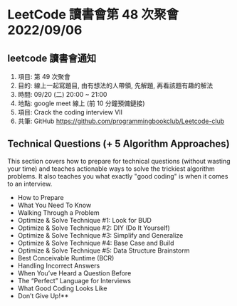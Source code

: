# LeetCode 讀書會第 48 次聚會 2022/09/06

## leetcode 讀書會通知

1. 項目: 第 49 次聚會
2. 目的: 線上一起寫題目, 由有想法的人帶領, 先解題, 再看該題有趣的解法
3. 時間: 09/20 (二) 20:00 ~ 21:00
4. 地點: google meet 線上 (前 10 分鐘預備鏈接)
5. 項目: Crack the coding interview VII
6. 共筆: GitHub https://github.com/programmingbookclub/Leetcode-club


## **Technical Questions (+ 5 Algorithm Approaches)** 
This section covers how to prepare for technical questions (without wasting your time) and teaches actionable ways to solve the trickiest algorithm problems. It also teaches you what exactly "good coding" is when it comes to an interview.

* How to Prepare 
* What You Need To Know 
* Walking Through a Problem
* Optimize & Solve Technique #1: Look for BUD 
* Optimize & Solve Technique #2: DIY (Do It Yourself) 
* Optimize & Solve Technique #3: Simplify and Generalize 
* Optimize & Solve Technique #4: Base Case and Build 
* Optimize & Solve Technique #5: Data Structure Brainstorm 
* Best Conceivable Runtime (BCR)
* Handling Incorrect Answers
* When You’ve Heard a Question Before 
* The “Perfect” Language for Interviews 
* What Good Coding Looks Like
* Don’t Give Up!**  

